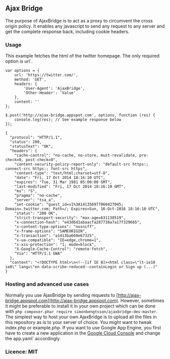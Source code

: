 ## Ajax Bridge
The purpose of AjaxBridge is to act as a proxy to circumvent the cross origin policy. It enables any javascript
to send any request to any server and get the complete response back, including cookie headers.

### Usage
This example fetches the html of the twitter homepage. The only required option is url`.

    var options = {
        url: 'https://twitter.com/',
        method: 'GET',
        headers: {
            'User-Agent': 'AjaxBridge',
            'Other-Header': 'Value'
        },
        content: ''
    };

    $.post('http://ajax-bridge.appspot.com', options, function (res) {
        console.log(res); // See example response below
    });

    {
      "protocol": "HTTP/1.1",
      "status": 200,
      "statusText": "OK",
      "headers": {
        "cache-control": "no-cache, no-store, must-revalidate, pre-check=0, post-check=0",
        "content-security-policy-report-only": "default-src https:; connect-src https:; font-src https",
        "content-type": "text/html;charset=utf-8",
        "date": "Fri, 17 Oct 2014 18:16:10 UTC",
        "expires": "Tue, 31 Mar 1981 05:00:00 GMT",
        "last-modified": "Fri, 17 Oct 2014 18:16:10 GMT",
        "ms": "S",
        "pragma": "no-cache",
        "server": "tsa_a",
        "set-cookie": "guest_id=v1%3A141356977060427045; Domain=.twitter.com; Path=/; Expires=Sun, 16-Oct-2016 18:16:10 UTC",
        "status": "200 OK",
        "strict-transport-security": "max-age=631138519",
        "x-connection-hash": "e43d6d1abaacfa287738a7a17f329665",
        "x-content-type-options": "nosniff",
        "x-frame-options": "SAMEORIGIN",
        "x-transaction": "a1413ba660e67325",
        "x-ua-compatible": "IE=edge,chrome=1",
        "x-xss-protection": "1; mode=block",
        "X-Google-Cache-Control": "remote-fetch",
        "Via": "HTTP/1.1 GWA"
      },
      "content": "<!DOCTYPE html>\n<!--[if IE 8]><html class=\"lt-ie10 ie8\" lang=\"en data-scribe-reduced--containLogin or Sign up (...)"
    }

### Hosting and advanced use cases
Normally you use AjaxBridge by sending requests to [http://ajax-bridge.appspot.com](http://ajax-bridge.appspot.com).
However, sometimes it might be preferable to install it in your own project which can be done with `php composer.phar require simonbengtsson/ajaxbridge:dev-master`.
The simplest way to host your own AjaxBridge is to upload all the files in this repository as is to your server of choice.
You might want to tweak index.php or example.php. If you want to use Google App Engine, you first have to create a new
application in the [Google Cloud Console](https://console.developers.google.com/) and change the app.yaml` accordingly.

### Licence: MIT